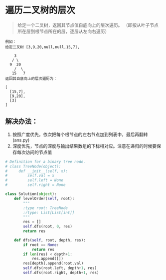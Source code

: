 # 遍历二叉树的层次
> 给定一个二叉树，返回其节点值自底向上的层次遍历。 （即按从叶子节点所在层到根节点所在的层，逐层从左向右遍历）

```
例如：
给定二叉树 [3,9,20,null,null,15,7],

    3
   / \
  9  20
    /  \
   15   7
返回其自底向上的层次遍历为：

[
  [15,7],
  [9,20],
  [3]
]
```


## 解决办法：
1. 按照广度优先，依次把每个根节点的左右节点加到列表中，最后再翻转(ans.py)
2. 深度优先，节点的深度与输出结果数组的下标相对应。注意在递归的时候要保存每次访问的节点值


```python
# Definition for a binary tree node.
# class TreeNode(object):
#     def __init__(self, x):
#         self.val = x
#         self.left = None
#         self.right = None

class Solution(object):
    def levelOrder(self, root):
        """
        :type root: TreeNode
        :rtype: List[List[int]]
        """
        res = []
        self.dfs(root, 0, res)
        return res

    def dfs(self, root, depth, res):
        if root == None:
            return res
        if len(res) < depth+1:
            res.append([])
        res[depth].append(root.val)
        self.dfs(root.left, depth+1, res)
        self.dfs(root.right, depth+1, res)
```